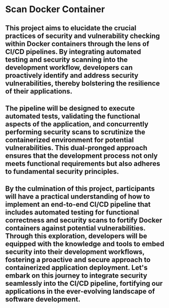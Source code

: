 # Scan Docker Container

## This project aims to elucidate the crucial practices of security and vulnerability checking within Docker containers through the lens of CI/CD pipelines. By integrating automated testing and security scanning into the development workflow, developers can proactively identify and address security vulnerabilities, thereby bolstering the resilience of their applications.

## The pipeline will be designed to execute automated tests, validating the functional aspects of the application, and concurrently performing security scans to scrutinize the containerized environment for potential vulnerabilities. This dual-pronged approach ensures that the development process not only meets functional requirements but also adheres to fundamental security principles.

## By the culmination of this project, participants will have a practical understanding of how to implement an end-to-end CI/CD pipeline that includes automated testing for functional correctness and security scans to fortify Docker containers against potential vulnerabilities. Through this exploration, developers will be equipped with the knowledge and tools to embed security into their development workflows, fostering a proactive and secure approach to containerized application deployment. Let's embark on this journey to integrate security seamlessly into the CI/CD pipeline, fortifying our applications in the ever-evolving landscape of software development.